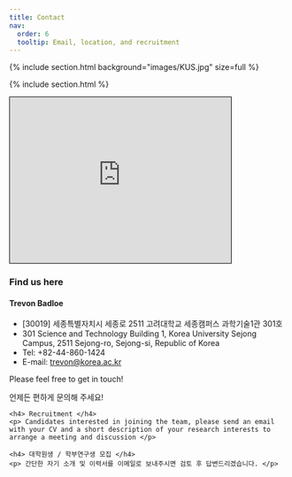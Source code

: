 ```yaml
---
title: Contact
nav:
  order: 6
  tooltip: Email, location, and recruitment
---
```


{% 
include section.html 
background="images/KUS.jpg"
size=full
%}

{%  include section.html %}

<div class="contact-container">
  <iframe class="map" src="https://www.google.com/maps/embed?pb=!1m18!1m12!1m3!1d1045.562985665116!2d127.28397176403226!3d36.60999947792817!2m3!1f0!2f0!3f0!3m2!1i1024!2i768!4f13.1!3m3!1m2!1s0x357ad30a25b4bbfb%3A0x7756eb2681f5d287!2sScience%20and%20Technology%20Building%2C%20Korea%20University%20Sejong%20Campus!5e0!3m2!1sen!2skr!4v1725180599663!5m2!1sen!2skr" width="400" height="300" style="border: 1px solid black;;" allowfullscreen="" loading="lazy" referrerpolicy="no-referrer-when-downgrade"></iframe>

  <div class="contact-info">

  <h3 style="text-align:left;">Find us here</h3>
    <h4>Trevon Badloe</h4>
    <ul >
        <li class="contact-list"> [30019] 세종특별자치시 세종로 2511 고려대학교 세종캠퍼스 과학기술1관 301호</li>
        <li class="contact-list"> 301 Science and Technology Building 1, Korea University Sejong Campus, 2511 Sejong-ro, Sejong-si, Republic of Korea</li>
        <li class="contact-list"> Tel: +82-44-860-1424</li>
        <li class="contact-list">E-mail: <a href="mailto:trevon@korea.ac.kr">trevon@korea.ac.kr</a></li>
    </ul>
    <p>Please feel free to get in touch!</p>
    <p>언제든 편하게 문의해 주세요!</p>

    <h4> Recruitment </h4>
    <p> Candidates interested in joining the team, please send an email with your CV and a short description of your research interests to arrange a meeting and discussion </p>

    <h4> 대학원생 / 학부연구생 모집 </h4>
    <p> 간단한 자기 소개 및 이력서를 이메일로 보내주시면 검토 후 답변드리겠습니다. </p>

  </div>
</div>